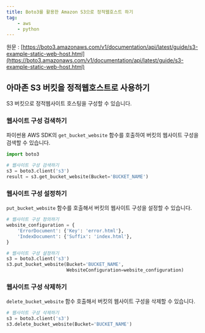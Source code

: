 ```yaml
---
title: Boto3를 활용한 Amazon S3으로 정적웹호스트 하기
tag:
    - aws
    - python
---
```


원문 : [https://boto3.amazonaws.com/v1/documentation/api/latest/guide/s3-example-static-web-host.html](https://boto3.amazonaws.com/v1/documentation/api/latest/guide/s3-example-static-web-host.html)

## 아마존 S3 버킷을 정적웹호스트로 사용하기

S3 버킷으로 정적웹사이트 호스팅을 구성할 수 있습니다.

### 웹사이트 구성 검색하기

파이썬용 AWS SDK의 `get_bucket_website` 함수를 호출하여 버킷의 웹사이트 구성을 검색할 수 있습니다.

```python
import boto3

# 웹사이트 구성 검색하기
s3 = boto3.client('s3')
result = s3.get_bucket_website(Bucket='BUCKET_NAME')
```

### 웹사이트 구성 설정하기

`put_bucket_website` 함수를 호출해서 버킷의 웹사이트 구성을 설정할 수 있습니다.

```python
# 웹사이트 구성 정의하기
website_configuration = {
    'ErrorDocument': {'Key': 'error.html'},
    'IndexDocument': {'Suffix': 'index.html'},
}

# 웹사이트 구성 설정하기
s3 = boto3.client('s3')
s3.put_bucket_website(Bucket='BUCKET_NAME',
                      WebsiteConfiguration=website_configuration)
```

### 웹사이트 구성 삭제하기

`delete_bucket_website` 함수 호출해서 버킷의 웹사이트 구성을 삭제할 수 있습니다.

```python
# 웹사이트 구성 삭제하기
s3 = boto3.client('s3')
s3.delete_bucket_website(Bucket='BUCKET_NAME')
```